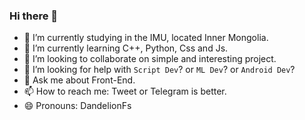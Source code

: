 ### Hi there 👋

- 🔭 I’m currently studying in the IMU, located Inner Mongolia.
- 🌱 I’m currently learning C++, Python, Css and Js.
- 👯 I’m looking to collaborate on simple and interesting project.
- 🤔 I’m looking for help with `Script Dev`? or `ML Dev`? or `Android Dev`? 
- 💬 Ask me about Front-End.
- 📫 How to reach me: Tweet or Telegram is better.
- 😄 Pronouns: DandelionFs

<!--
**DandelionFs/dandelionfs** is a ✨ _special_ ✨ repository because its `README.md` (this file) appears on your GitHub profile.

Here are some ideas to get you started:

- 🔭 I’m currently working on ...
- 🌱 I’m currently learning ...
- 👯 I’m looking to collaborate on ...
- 🤔 I’m looking for help with ...
- 💬 Ask me about ...
- 📫 How to reach me: ...
- 😄 Pronouns: ...
- ⚡ Fun fact: ...
-->
